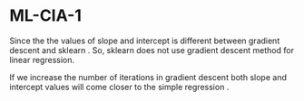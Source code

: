 # ML-CIA-1

Since the the values of slope and intercept is different between gradient descent and sklearn . So, sklearn does not use gradient descent method for linear regression.

If we increase the number of iterations in gradient descent both slope and intercept values will come closer to the simple regression .
